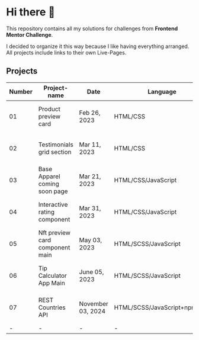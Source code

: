# Hi there 👋

This repository contains all my solutions for challenges from **Frontend Mentor Challenge**.

I decided to organize it this way because I like having everything arranged. All projects include links to their own Live-Pages.

## Projects

| Number | Project-name                    | Date              | Language                     | Link                                                                                                                   |
| ------ | ------------------------------- | ----------------- | ---------------------------- | ---------------------------------------------------------------------------------------------------------------------- |
| 01     | Product preview card            | Feb 26, 2023      | HTML/CSS                     | [Check the live site](https://klaudiapalubska.github.io/product-preview-card-component.github.io/) |
| 02     | Testimonials grid section       | Mar 11, 2023      | HTML/CSS                     | [Check the live site](https://klaudiapalubska.github.io/testimonials-grid-section.github.io/)           |
| 03     | Base Apparel coming soon page   | Mar 21, 2023      | HTML/CSS/JavaScript          | [Check the live site](https://klaudiapalubska.github.io/base-apparel-coming-soon-page.github.io/)   |
| 04     | Interactive rating component    | Mar 31, 2023      | HTML/CSS/JavaScript          | [Check the live site](https://klaudiapalubska.github.io/interactive-rating-component.github.io/)     |
| 05     | Nft preview card component main | May 03, 2023      | HTML/SCSS/JavaScript         | [Check the live site](https://main--amazing-souffle-dec1a0.netlify.app)                                |
| 06     | Tip Calculator App Main         | June 05, 2023     | HTML/SCSS/JavaScript         | [Check the live site](https://earnest-speculoos-f37771.netlify.app)                                            |
| 07     | REST Countries API              | November 03, 2024 | HTML/SCSS/JavaScript+npm+API | [Check the live site](https://rest-countries-api-klaudia-palubska.netlify.app)                                          |
| -      | -                               | -                 | -                            | -                                                                                                                      |


